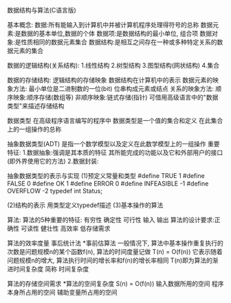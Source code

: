 数据结构与算法(C语言版)

基本概念:
数据:所有能输入到计算机中并被计算机程序处理得符号的总称
数据元素:是数据的基本单位,数据的个体
数据项:是数据结构的最小单位, 组合项
数据对象:是性质相同的数据元素集合
数据结构:是相互之间存在一种或多种特定关系的数据元素的集合

数据的逻辑结构(关系结构):
1.线性结构
2.树型结构
3.图型结构(网状结构)
4.集合

数据的存储结构: 逻辑结构的存储映象 数据结构在计算机中的表示
数据元素的映象方法:
最小单位是二进制数的一位(bit)
位串构成元素或结点
关系的映象方法:
顺序映象:顺序存储(数组等)
非顺序映象:链式存储(指针)
可借用高级语言中的"数据类型"来描述存储结构

数据类型
在高级程序语言编写的程序中 数据类型是一个值的集合和定义 在此集合上的一组操作的总称

抽象数据类型(ADT)
是指一个数学模型以及定义在此数学模型上的一组操作
重要特征:
1.数据抽象:强调是其本质的特征 其所能完成的功能以及它和外部用户的接口(即外界使用它的方法)
2.数据封装:

抽象数据类型的表示与实现
(1)预定义常量和类型
#define TRUE 		1 
#define FALSE		0
#define OK			1
#define ERROR		0
#define INFEASIBLE	-1
#define OVERFLOW	-2
typedef int Status;

(2)结构的表示 用类型定义typedef描述
(3)基本操作的算法 

算法:
算法的5种重要的特征: 有穷性 确定性 可行性 输入 输出
算法的设计要求:正确性 可读性 健壮性 高效率 低存储需求

算法的效率度量
事后统计法
*事前估算法
一般情况下, 算法中基本操作重复执行的次数是问题规模n的某个函数f(n), 算法的时间度量记做 T(n) = O(f(n))
它表示随着问题规模n的增大, 算法执行时间的增长率和f(n)的增长率相同 T(n)即为算法的渐进时间复杂度 简称 时间复杂度

算法的存储空间需求
*算法的空间复杂度
S(n) = O(f(n)) 
输入数据所用的空间
程序本身所占用的空间
辅助变量所占用的空间











